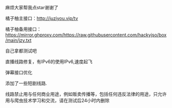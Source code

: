 麻烦大家帮我点star谢谢了


橘子柚主接口：http://juziyou.vip/tv

橘子柚备用接口：https://mirror.ghproxy.com/https://raw.githubusercontent.com/hackyjso/box/main/jzy.txt

自己拿都测试吧

直播线路修复，有IPv6的使用IPv6,速度起飞

弹幕接口优化

添加了一些短剧线路.

线路禁止用与任何商业用途，例如贩卖传播等，包括任何违反法律的用途，只允许用与爬虫技术学习和交流，请在测试后24小时内删除
